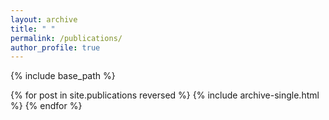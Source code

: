 ```yaml
---
layout: archive
title: " "
permalink: /publications/
author_profile: true
---
```


{% include base_path %}

{% for post in site.publications reversed %}
  {% include archive-single.html %}
{% endfor %}
